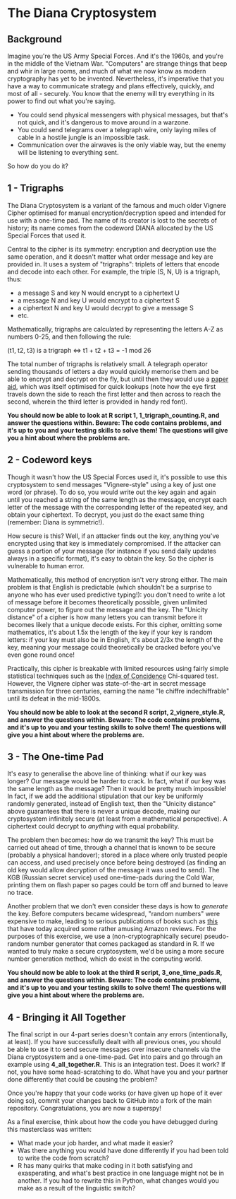 # The Diana Cryptosystem

## Background

Imagine you're the US Army Special Forces. And it's the 1960s, and you're in the middle of the Vietnam War. "Computers" are strange things that beep and whir in large rooms, and much of what we now know as modern cryptography has yet to be invented. Nevertheless, it's imperative that you have a way to communicate strategy and plans effectively, quickly, and most of all - securely. You know that the enemy will try everything in its power to find out what you're saying.

* You could send physical messengers with physical messages, but that's not quick, and it's dangerous to move around in a warzone.
* You could send telegrams over a telegraph wire, only laying miles of cable in a hostile jungle is an impossible task.
* Communication over the airwaves is the only viable way, but the enemy will be listening to everything sent.

So how do you do it?

## 1 - Trigraphs

The Diana Cryptosystem is a variant of the famous and much older Vignere Cipher optimised for manual encryption/decryption speed and intended for use with a one-time pad. The name of its creator is lost to the secrets of history; its name comes from the codeword DIANA allocated by the US Special Forces that used it.

Central to the cipher is its symmetry: encryption and decryption use the same operation, and it doesn't matter what order message and key are provided in. It uses a system of "trigraphs": triplets of letters that encode and decode into each other. For example, the triple (S, N, U) is a trigraph, thus:
* a message S and key N would encrypt to a ciphertext U
* a message N and key U would encrypt to a ciphertext S
* a ciphertext N and key U would decrypt to give a message S
* etc.

Mathematically, trigraphs are calculated by representing the letters A-Z as numbers 0-25, and then following the rule:

(t1, t2, t3) is a trigraph <=> t1 + t2 + t3 = -1 mod 26

The total number of trigraphs is relatively small. A telegraph operator sending thousands of letters a day would quickly memorise them and be able to encrypt and decrypt on the fly, but until then they would use a [paper aid](https://programmingpraxis.files.wordpress.com/2014/12/3ffa5-trigraph.jpg?w=511&zoom=2), which was itself optimised for quick lookups (note how the eye first travels down the side to reach the first letter and then across to reach the second, wherein the third letter is provided in handy red font).

**You should now be able to look at R script 1, 1_trigraph_counting.R, and answer the questions within. Beware: The code contains problems, and it's up to you and your testing skills to solve them! The questions will give you a hint about where the problems are.**

## 2 - Codeword keys

Though it wasn't how the US Special Forces used it, it's possible to use this cryptosystem to send messages "Vignere-style" using a key of just one word (or phrase). To do so, you would write out the key again and again until you reached a string of the same length as the message, encrypt each letter of the message with the corresponding letter of the repeated key, and obtain your ciphertext. To decrypt, you just do the exact same thing (remember: Diana is symmetric!).

How secure is this? Well, if an attacker finds out the key, anything you've encrypted using that key is immediately compromised. If the attacker can guess a portion of your message (for instance if you send daily updates always in a specific format), it's easy to obtain the key. So the cipher is vulnerable to human error.

Mathematically, this method of encryption isn't very strong either. The main problem is that English is predictable (which shouldn't be a surprise to anyone who has ever used predictive typing!): you don't need to write a lot of message before it becomes theoretically possible, given unlimited computer power, to figure out the message and the key. The "Unicity distance" of a cipher is how many letters you can transmit before it becomes likely that a unique decode exists. For this cipher, omitting some mathematics, it's about 1.5x the length of the key if your key is random letters: if your key must also be in English, it's about 2/3x the length of the key, meaning your message could theoretically be cracked before you've even gone round once!

Practically, this cipher is breakable with limited resources using fairly simple statistical techniques such as the [Index of Concidence](http://practicalcryptography.com/cryptanalysis/stochastic-searching/cryptanalysis-vigenere-cipher/) Chi-squared test. However, the Vignere cipher was state-of-the-art in secret message transmission for three centuries, earning the name "le chiffre indechiffrable" until its defeat in the mid-1800s.

**You should now be able to look at the second R script, 2_vignere_style.R, and answer the questions within. Beware: The code contains problems, and it's up to you and your testing skills to solve them! The questions will give you a hint about where the problems are.**

## 3 - The One-time Pad

It's easy to generalise the above line of thinking: what if our key was longer? Our message would be harder to crack. In fact, what if our key was the same length as the message? Then it would be pretty much impossible! In fact, if we add the additional stipulation that our key be uniformly randomly generated, instead of English text, then the "Unicity distance" above guarantees that there is never a unique decode, making our cryptosystem infinitely secure (at least from a mathematical perspective). A ciphertext could decrypt to *anything* with equal probability.

The problem then becomes: how do we transmit the key? This must be carried out ahead of time, through a channel that is known to be secure (probably a physical handover); stored in a place where only trusted people can access, and used precisely once before being destroyed (as finding an old key would allow decryption of the message it was used to send). The KGB (Russian secret service) used one-time-pads during the Cold War, printing them on flash paper so pages could be torn off and burned to leave no trace.

Another problem that we don't even consider these days is how to *generate* the key. Before computers became widespread, "random numbers" were expensive to make, leading to serious publications of books such as [this](https://www.amazon.co.uk/Million-Random-Digits-Normal-Deviates/dp/0833030477) that have today acquired some rather amusing Amazon reviews. For the purposes of this exercise, we use a (non-cryptographically secure) pseudo-random number generator that comes packaged as standard in R. If we wanted to truly make a secure cryptosystem, we'd be using a more secure number generation method, which do exist in the computing world.

**You should now be able to look at the third R script, 3_one_time_pads.R, and answer the questions within. Beware: The code contains problems, and it's up to you and your testing skills to solve them! The questions will give you a hint about where the problems are.**

## 4 - Bringing it All Together

The final script in our 4-part series doesn't contain any errors (intentionally, at least). If you have successfully dealt with all previous ones, you should be able to use it to send secure messages over insecure channels via the Diana cryptosystem and a one-time-pad. Get into pairs and go through an example using **4_all_together.R**. This is an integration test. Does it work? If not, you have some head-scratching to do. What have you and your partner done differently that could be causing the problem?

Once you're happy that your code works (or have given up hope of it ever doing so), commit your changes back to GitHub into a fork of the main repository. Congratulations, you are now a superspy!

As a final exercise, think about how the code you have debugged during this masterclass was written:
* What made your job harder, and what made it easier?
* Was there anything you would have done differently if you had been told to write the code from scratch?
* R has many quirks that make coding in it both satisfying and exasperating, and what's best practice in one language might not be in another. If you had to rewrite this in Python, what changes would you make as a result of the linguistic switch?
